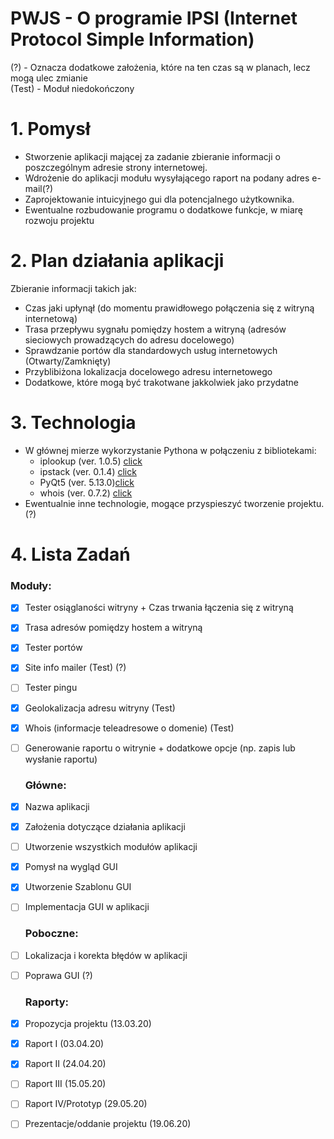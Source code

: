 # PWJS - O programie  IPSI (Internet Protocol Simple Information)
(?) - Oznacza dodatkowe założenia, które na ten czas są w planach, lecz mogą ulec zmianie <br>
(Test) - Moduł niedokończony
# 1. Pomysł 
- Stworzenie aplikacji mającej za zadanie zbieranie informacji o poszczególnym adresie strony internetowej.
- Wdrożenie do aplikacji modułu wysyłającego raport na podany adres e-mail(?)
- Zaprojektowanie intuicyjnego gui dla potencjalnego użytkownika. 
- Ewentualne rozbudowanie programu o dodatkowe funkcje, w miarę rozwoju projektu 
# 2. Plan działania aplikacji
Zbieranie informacji takich jak:
- Czas jaki upłynął (do momentu prawidłowego połączenia się z witryną internetową)
- Trasa przepływu sygnału pomiędzy hostem a witryną (adresów sieciowych prowadzących do adresu docelowego)
- Sprawdzanie portów dla standardowych usług internetowych (Otwarty/Zamknięty)
- Przyblibiżona lokalizacja docelowego adresu internetowego
- Dodatkowe, które mogą być trakotwane jakkolwiek jako przydatne 
# 3. Technologia 
- W głównej mierze wykorzystanie Pythona w połączeniu z bibliotekami:
  - iplookup (ver. 1.0.5) [click](https://pypi.org/project/iplookup/) 
  - ipstack  (ver. 0.1.4) [click](https://pypi.org/project/ipstack/)
  - PyQt5    (ver. 5.13.0)[click](https://pypi.org/project/PyQt5/)
  - whois    (ver. 0.7.2) [click](https://pypi.org/project/python-whois/0.7.2/)
- Ewentualnie inne technologie, mogące przyspieszyć tworzenie projektu. (?)
# 4. Lista Zadań
  ### Moduły:
- [x] Tester osiąglaności witryny + Czas trwania łączenia się z witryną
- [x] Trasa adresów pomiędzy hostem a witryną 
- [x] Tester portów
- [x] Site info mailer (Test) (?)
- [ ] Tester pingu 
- [x] Geolokalizacja adresu witryny (Test) 
- [x] Whois (informacje teleadresowe o domenie) (Test)
- [ ] Generowanie raportu o witrynie + dodatkowe opcje (np. zapis lub wysłanie raportu)
  
  ### Główne:
- [x] Nazwa aplikacji
- [x] Założenia dotyczące działania aplikacji
- [ ] Utworzenie wszystkich modułów aplikacji
- [x] Pomysł na wygląd GUI
- [x] Utworzenie Szablonu GUI
- [ ] Implementacja GUI w aplikacji
  
  ### Poboczne:
- [ ] Lokalizacja i korekta błędów w aplikacji
- [ ] Poprawa GUI (?)

  ### Raporty:
 - [x] Propozycja projektu (13.03.20)
 - [x] Raport I (03.04.20)
 - [x] Raport II (24.04.20)
 - [ ] Raport III (15.05.20)
 - [ ] Raport IV/Prototyp (29.05.20)
 - [ ] Prezentacje/oddanie projektu (19.06.20)




